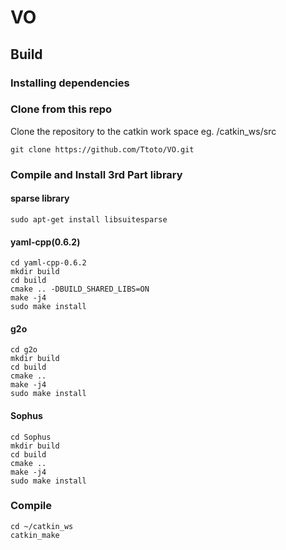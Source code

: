 # VO

## Build
### Installing dependencies

### Clone from this repo
Clone the repository to the catkin work space eg. /catkin_ws/src
````
git clone https://github.com/Ttoto/VO.git
````
### Compile and Install 3rd Part library
#### sparse library
````
sudo apt-get install libsuitesparse
````
#### yaml-cpp(0.6.2)
````
cd yaml-cpp-0.6.2
mkdir build
cd build
cmake .. -DBUILD_SHARED_LIBS=ON
make -j4
sudo make install

````
#### g2o
````
cd g2o
mkdir build
cd build
cmake ..
make -j4
sudo make install
````
#### Sophus
````
cd Sophus
mkdir build
cd build
cmake ..
make -j4
sudo make install
````
### Compile
````
cd ~/catkin_ws
catkin_make
````
